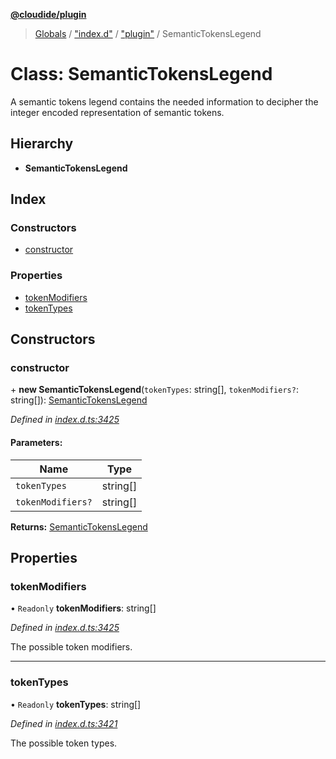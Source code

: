 **[@cloudide/plugin](../README.md)**

> [Globals](../README.md) / ["index.d"](../modules/_index_d_.md) / ["plugin"](../modules/_index_d_._plugin_.md) / SemanticTokensLegend

# Class: SemanticTokensLegend

A semantic tokens legend contains the needed information to decipher
the integer encoded representation of semantic tokens.

## Hierarchy

* **SemanticTokensLegend**

## Index

### Constructors

* [constructor](_index_d_._plugin_.semantictokenslegend.md#constructor)

### Properties

* [tokenModifiers](_index_d_._plugin_.semantictokenslegend.md#tokenmodifiers)
* [tokenTypes](_index_d_._plugin_.semantictokenslegend.md#tokentypes)

## Constructors

### constructor

\+ **new SemanticTokensLegend**(`tokenTypes`: string[], `tokenModifiers?`: string[]): [SemanticTokensLegend](_index_d_._plugin_.semantictokenslegend.md)

*Defined in [index.d.ts:3425](https://github.com/shuyaqian/cloudide-plugin-api/blob/6d83fa1/index.d.ts#L3425)*

#### Parameters:

Name | Type |
------ | ------ |
`tokenTypes` | string[] |
`tokenModifiers?` | string[] |

**Returns:** [SemanticTokensLegend](_index_d_._plugin_.semantictokenslegend.md)

## Properties

### tokenModifiers

• `Readonly` **tokenModifiers**: string[]

*Defined in [index.d.ts:3425](https://github.com/shuyaqian/cloudide-plugin-api/blob/6d83fa1/index.d.ts#L3425)*

The possible token modifiers.

___

### tokenTypes

• `Readonly` **tokenTypes**: string[]

*Defined in [index.d.ts:3421](https://github.com/shuyaqian/cloudide-plugin-api/blob/6d83fa1/index.d.ts#L3421)*

The possible token types.
